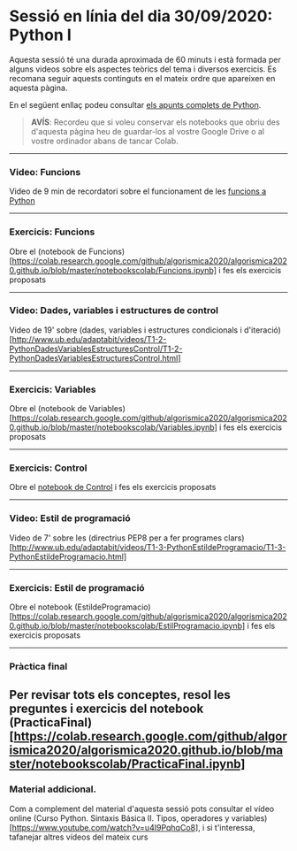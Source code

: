 # Sessió en línia del dia 30/09/2020: Python I

Aquesta sessió té una durada aproximada de 60 minuts i està formada per alguns videos sobre els aspectes teòrics del tema i diversos exercicis. 
Es recomana seguir aquests continguts en el mateix ordre que apareixen en aquesta pàgina.

En el següent enllaç podeu consultar [els apunts complets de Python](https://algorismica2020.github.io/slides/python.html). 

> **AVÍS**: Recordeu que si voleu conservar els notebooks que obriu des d'aquesta pàgina heu de guardar-los al vostre Google Drive 
o al vostre ordinador abans de tancar Colab.


---

### Video: Funcions

Video de 9 min de recordatori sobre el funcionament de les [funcions a Python](http://www.ub.edu/adaptabit/videos/T1-1-Python-Funcions/T1-1-Python-Funcions.html)

---

### Exercicis: Funcions

Obre el (notebook de Funcions)[https://colab.research.google.com/github/algorismica2020/algorismica2020.github.io/blob/master/notebookscolab/Funcions.ipynb] i fes els exercicis proposats

---

### Video: Dades, variables i estructures de control

Video de 19' sobre (dades, variables i estructures condicionals i d'iteració)[http://www.ub.edu/adaptabit/videos/T1-2-PythonDadesVariablesEstructuresControl/T1-2-PythonDadesVariablesEstructuresControl.html]

---

### Exercicis: Variables

Obre el (notebook de Variables)[https://colab.research.google.com/github/algorismica2020/algorismica2020.github.io/blob/master/notebookscolab/Variables.ipynb] i fes els exercicis proposats

---

### Exercicis: Control

Obre el [notebook de Control](https://colab.research.google.com/github/algorismica2020/algorismica2020.github.io/blob/master/notebookscolab/Control.ipynb) i fes els exercicis proposats

---

### Video: Estil de programació

Video de 7' sobre les (directrius PEP8 per a fer programes clars)[http://www.ub.edu/adaptabit/videos/T1-3-PythonEstildeProgramacio/T1-3-PythonEstildeProgramacio.html]

---

### Exercicis: Estil de programació

Obre el notebook (EstildeProgramacio)[https://colab.research.google.com/github/algorismica2020/algorismica2020.github.io/blob/master/notebookscolab/EstilProgramacio.ipynb] i fes els exercicis proposats

---
### Pràctica final

Per revisar tots els conceptes, resol les preguntes i exercicis del notebook (PracticaFinal)[https://colab.research.google.com/github/algorismica2020/algorismica2020.github.io/blob/master/notebookscolab/PracticaFinal.ipynb]
---



### Material addicional. 

Com a complement del material d'aquesta sessió pots consultar el vídeo online
(Curso Python. Sintaxis Básica II. Tipos, operadores y variables) [https://www.youtube.com/watch?v=u4I9PqhqCo8], i si t'interessa, tafanejar altres vídeos del mateix curs
